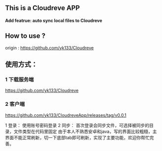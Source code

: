 ## This is a Cloudreve APP 
#### Add featrue: auto sync local files to Cloudreve


## How to use ?

origin : https://github.com/yk133/Cloudreve


## 使用方式：

### 1 下载服务端
https://github.com/yk133/Cloudreve
### 2 客户端
https://github.com/yk133/CloudreveApp/releases/tag/v0.0.1

1 登录： 使用账号密码登录
2 同步： 首次登录会同步文件，可选择被同步的目录，文件类型在代码里固定
由于本人不熟悉安卓和java，写的界面比较粗糙，主界面不能正常刷新，切一下底部tab即可刷新，实现了主要功能，欢迎你帮忙完善。

